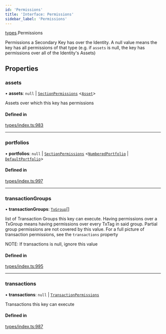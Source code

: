 ```yaml
---
id: 'Permissions'
title: 'Interface: Permissions'
sidebar_label: 'Permissions'
---
```


[types](../../../modules/Types/Types.md).Permissions

Permissions a Secondary Key has over the Identity. A null value means the key has
all permissions of that type (e.g. if `assets` is null, the key has permissions over all
of the Identity's Assets)

## Properties

### assets

• **assets**: `null` \| [`SectionPermissions`](../SectionPermissions/SectionPermissions.md) \<[`Asset`](../../../classes/API/Entities/Asset/Asset.md)\>

Assets over which this key has permissions

#### Defined in

[types/index.ts:983](https://github.com/PolymeshAssociation/polymesh-sdk/blob/95e180d28/src/types/index.ts#L983)

---

### portfolios

• **portfolios**: `null` \| [`SectionPermissions`](../SectionPermissions/SectionPermissions.md) \<[`NumberedPortfolio`](../../../classes/API/Entities/NumberedPortfolio/NumberedPortfolio.md) \| [`DefaultPortfolio`](../../../classes/API/Entities/DefaultPortfolio/DefaultPortfolio.md)\>

#### Defined in

[types/index.ts:997](https://github.com/PolymeshAssociation/polymesh-sdk/blob/95e180d28/src/types/index.ts#L997)

---

### transactionGroups

• **transactionGroups**: [`TxGroup`](../../../enums/Types/TxGroup/TxGroup.md)[]

list of Transaction Groups this key can execute. Having permissions over a TxGroup
means having permissions over every TxTag in said group. Partial group permissions are not
covered by this value. For a full picture of transaction permissions, see the `transactions` property

NOTE: If transactions is null, ignore this value

#### Defined in

[types/index.ts:995](https://github.com/PolymeshAssociation/polymesh-sdk/blob/95e180d28/src/types/index.ts#L995)

---

### transactions

• **transactions**: `null` \| [`TransactionPermissions`](../TransactionPermissions/TransactionPermissions.md)

Transactions this key can execute

#### Defined in

[types/index.ts:987](https://github.com/PolymeshAssociation/polymesh-sdk/blob/95e180d28/src/types/index.ts#L987)
